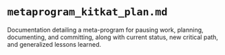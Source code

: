# `metaprogram_kitkat_plan.md`

Documentation detailing a meta-program for pausing work, planning, documenting, and committing, along with current status, new critical path, and generalized lessons learned.